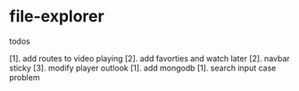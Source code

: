 # file-explorer

todos

[1]. add routes to video playing
[2]. add favorties and watch later
[2]. navbar sticky
[3]. modify player outlook
[1]. add mongodb
[1]. search input case problem